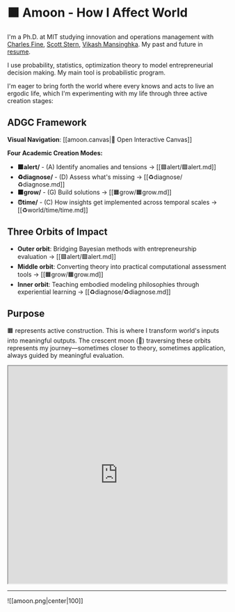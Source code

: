 # 🟧 Amoon - How I Affect World

I'm a Ph.D. at MIT studying innovation and operations management with [Charles Fine](https://www.charles-fine.com/),  [Scott Stern](https://www.scott-stern.com/), [Vikash Mansinghka](http://probcomp.csail.mit.edu/principal-investigator/). My past and future in [resume](https://www.dropbox.com/scl/fi/fa14fcd5ihdq014k6v4h0/Angie-Moon-Resume.pdf?rlkey=y7eerk8e6yx028es2rq7vjmid&dl=0). 

I use probability, statistics, optimization theory to model entrepreneurial decision making. My main tool is probabilistic program. 

I'm eager to bring forth the world where every knows and acts to live an ergodic life, which I'm experimenting with my life through three active creation stages:

## ADGC Framework

**Visual Navigation**: [[amoon.canvas|🎨 Open Interactive Canvas]]

**Four Academic Creation Modes:**
- **🟪alert/** - (A) Identify anomalies and tensions → [[🟪alert/🟪alert.md]]
- **♻️diagnose/** - (D) Assess what's missing → [[♻️diagnose/♻️diagnose.md]]  
- **🟧grow/** - (G) Build solutions → [[🟧grow/🟧grow.md]]
- **⏰time/** - (C) How insights get implemented across temporal scales → [[♻️world/time/time.md]]

## Three Orbits of Impact

- **Outer orbit**: Bridging Bayesian methods with entrepreneurship evaluation → [[🟪alert/🟪alert.md]]
- **Middle orbit**: Converting theory into practical computational assessment tools → [[🟧grow/🟧grow.md]]
- **Inner orbit**: Teaching embodied modeling philosophies through experiential learning → [[♻️diagnose/♻️diagnose.md]]

## Purpose
🟧 represents active construction. This is where I transform world's inputs into meaningful outputs. The crescent moon (🌙) traversing these orbits represents my journey—sometimes closer to theory, sometimes application, always guided by meaningful evaluation.

<iframe src="https://html-preview.github.io/?url=https://github.com/hyunjimoon/tolzul/blob/master/%E2%AD%90%EF%B8%8Fstar/amoon-revolution.html" width="100%" height="500px"></iframe>

---

![[amoon.png|center|100]]